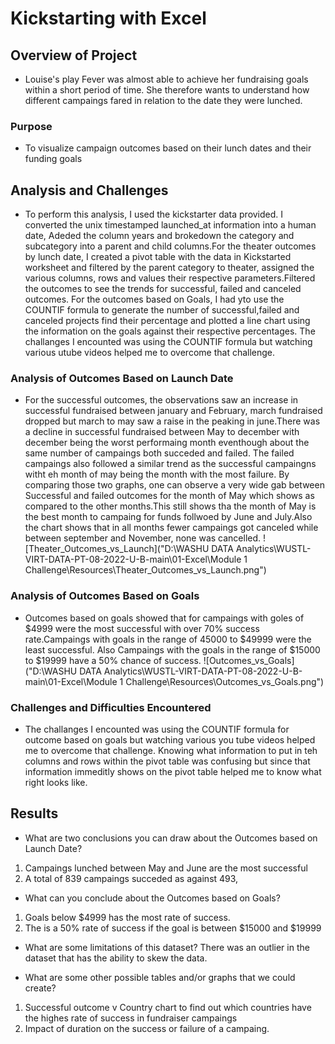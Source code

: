 # Kickstarting with Excel

## Overview of Project
- Louise's play Fever was almost able to achieve her fundraising goals within a short period of time. 
She therefore wants to understand how different campaings fared in relation to the date they were lunched.

### Purpose
- To visualize campaign outcomes based on their lunch dates and their funding goals

## Analysis and Challenges
- To perform this analysis, I used the kickstarter data provided. I converted the unix timestamped launched_at information into a human date, Adeded the column years and brokedown the category and subcategory into a parent and child  columns.For the theater outcomes by lunch date, I created a pivot table with the data in Kickstarted worksheet and filtered by the parent category to theater, assigned the various columns, rows and values their respective parameters.Filtered the outcomes to see the trends for successful, failed and canceled outcomes.
For the outcomes based on Goals, I had yto use the COUNTIF formula to generate the number of successful,failed and canceled projects find their percentage and plotted a line chart using the information on the goals against their respective percentages. The challanges I encounted was using the COUNTIF formula but watching various utube videos helped me to overcome that challenge.   

### Analysis of Outcomes Based on Launch Date
- For the successful outcomes, the observations saw an increase in successful fundraised between january and February, march fundraised dropped but march to may saw a raise in the peaking in june.There was a decline in successful fundraised between May to december with december being the worst performaing month eventhough about the same number of campaings both succeded and failed. The failed campaings also followed a similar trend as the successful campaingns witht eh month of may being the month with the most failure. By comparing those two graphs, one can observe a very wide gab between Successful and failed outcomes for the month of May which shows as compared to the other months.This still shows tha the month of May is the best month to campaing for funds follwoed by June and July.Also the chart shows that in all months fewer campaings got canceled while between september and November, none was cancelled.
![Theater_Outcomes_vs_Launch]("D:\WASHU DATA Analytics\WUSTL-VIRT-DATA-PT-08-2022-U-B-main\01-Excel\Module 1 Challenge\Resources\Theater_Outcomes_vs_Launch.png")
 
### Analysis of Outcomes Based on Goals
- Outcomes based on goals showed that for campaings with goles of $4999 were the most successful with over 70% success rate.Campaings with goals in the range of 45000 to $49999 were the least successful. Also Campaings with the goals in the range of $15000 to $19999 have a 50% chance of success.
![Outcomes_vs_Goals]("D:\WASHU DATA Analytics\WUSTL-VIRT-DATA-PT-08-2022-U-B-main\01-Excel\Module 1 Challenge\Resources\Outcomes_vs_Goals.png")

### Challenges and Difficulties Encountered
- The challanges I encounted was using the COUNTIF formula for outcome based on goals but watching various you tube videos helped me to overcome that challenge. Knowing what information to put in teh columns and rows within the pivot table was confusing but since that information immeditly shows on the pivot table helped me to know what right looks like.

## Results

- What are two conclusions you can draw about the Outcomes based on Launch Date?
1. Campaings lunched between May and June are the most successful
2. A total of 839 campaings succeded as against 493,

- What can you conclude about the Outcomes based on Goals?
1. Goals below $4999 has the most rate of success.
2. The is a 50% rate of success if the goal is between $15000 and $19999 

- What are some limitations of this dataset?
There was an outlier in the dataset that has the ability to skew the data.

- What are some other possible tables and/or graphs that we could create?
1. Successful outcome v Country chart to find out which countries have the highes rate of success in fundraiser campaings
2. Impact of duration on the success or failure of a campaing.



